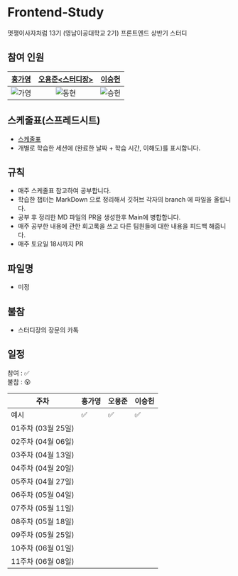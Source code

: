 # Frontend-Study
멋쟁이사자처럼 13기 (영남이공대학교 2기) 프론트엔드 상반기 스터디
                
## 참여 인원 
| [홍가영](https://github.com/kaouo) | [오용준<스터디장>](https://github.com/55yong) | [이승헌](https://github.com/12seungheon) |
|:-:|:-:|:-:|
| ![가영](https://avatars.githubusercontent.com/u/144293040?v=4) | ![동현](https://avatars.githubusercontent.com/u/132319467?v=4) | ![승헌](https://avatars.githubusercontent.com/u/164005659?v=4) || ![수현](https://avatars.githubusercontent.com/u/144293040?v=4) |

## 스케줄표(스프레드시트)
- [스케줄표](https://docs.google.com/spreadsheets/d/1XuaLa4wmp7Enq5g93WkmWvLEb5FaILLZ05e7wOrMrSs/edit#gid=0)
- 개별로 학습한 세션에 (완료한 날짜 + 학습 시간, 이해도)를 표시합니다.

## 규칙
- 매주 스케줄표 참고하여 공부합니다.
- 학습한 챕터는 MarkDown 으로 정리해서 깃허브 각자의 branch 에 파일을 올립니다.
- 공부 후 정리한 MD 파일의 PR을 생성한후 Main에 병합합니다.
- 매주 공부한 내용에 관한 회고록을 쓰고 다른 팀원들에 대한 내용을 피드백 해줍니다.
- 매주 토요일 18시까지 PR

## 파일명 
- 미정
  
## 불참
- 스터디장의 장문의 카톡

## 일정

참여 : ✅  
불참 : 😵  

| 주차           | 홍가영 | 오용준 | 이승헌 |
|------------------|-|-|-|
| 예시              |✅ |✅ |✅ |
| 01주차 (03월 25일) |||| 
| 02주차 (04월 06일) ||||  
| 03주차 (04월 13일) ||||
| 04주차 (04월 20일) ||||
| 05주차 (04월 27일) ||||
| 06주차 (05월 04일) ||||
| 07주차 (05월 11일) ||||
| 08주차 (05월 18일) ||||
| 09주차 (05월 25일) ||||
| 10주차 (06월 01일) ||||
| 11주차 (06월 08일) ||||
